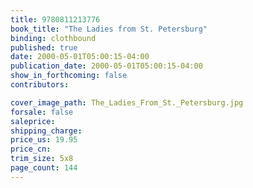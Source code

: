 ```yaml
---
title: 9780811213776
book_title: "The Ladies from St. Petersburg"
binding: clothbound
published: true
date: 2000-05-01T05:00:15-04:00
publication_date: 2000-05-01T05:00:15-04:00
show_in_forthcoming: false
contributors:

cover_image_path: The_Ladies_From_St._Petersburg.jpg
forsale: false
saleprice:
shipping_charge:
price_us: 19.95
price_cn:
trim_size: 5x8
page_count: 144
---
```


